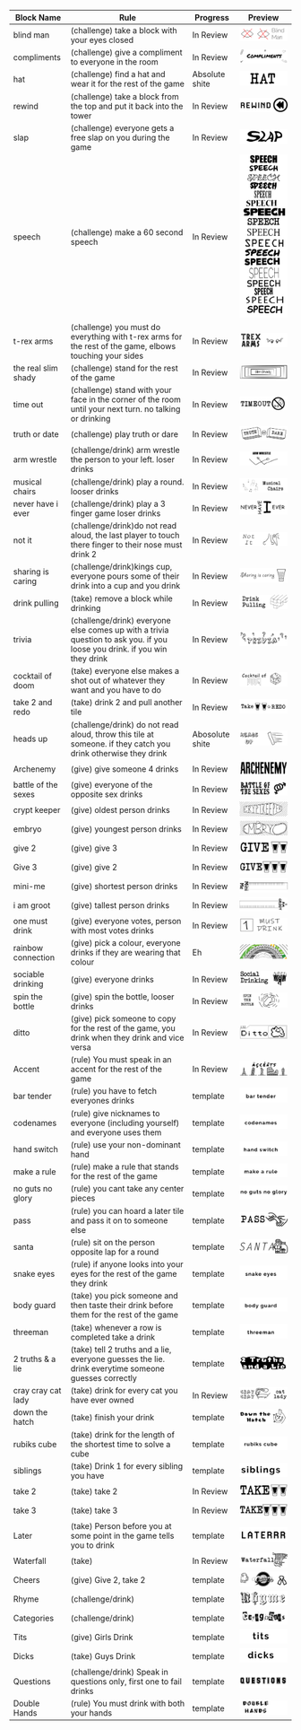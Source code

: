 | Block Name          | Rule                                                                                                                      | Progress        | Preview                                                               |
| ------------------- | ------------------------------------------------------------------------------------------------------------------------- | --------------- | --------------------------------------------------------------------- |
| blind man           | (challenge) take a block with your eyes closed                                                                            | In Review       | <img src="./export/blocks the second git.ai_Blind Man.svg">           |
| compliments         | (challenge)  give a compliment to everyone in the room                                                                    | In Review       | <img src="./export/blocks the second git.ai_Compliments.svg">         |
| hat                 | (challenge)  find a hat and wear it for the rest of the game                                                              | Absolute shite  | <img src="./export/blocks the second git.ai_Hat.svg">                 |
| rewind              | (challenge) take a block from the top and put it back into the tower                                                      | In Review       | <img src="./export/blocks the second git.ai_rewind.svg">              |
| slap                | (challenge) everyone gets a free slap on you during the game                                                              | In Review       | <img src="./export/blocks the second git.ai_SLAP.svg">                |
| speech              | (challenge) make a 60 second speech                                                                                       | In Review       | <img src="./export/blocks the second git.ai_speech.svg">              |
| t-rex arms          | (challenge) you must do everything with t-rex arms for the rest of the game, elbows touching your sides                   | In Review       | <img src="./export/blocks the second git.ai_TREX ARMS.svg">           |
| the real slim shady | (challenge) stand for the rest of the game                                                                                | In Review       | <img src="./export/blocks the second git.ai_Slim Shdy.svg">           |
| time out            | (challenge) stand with your face in the corner of the room until your next turn. no talking or drinking                   | In Review       | <img src="./export/blocks the second git.ai_Timeout.svg">             |
| truth or date       | (challenge) play truth or dare                                                                                            | In Review       | <img src="./export/blocks the second git.ai_Truth or Dare.svg">       |
| arm wrestle         | (challenge/drink) arm wrestle the person to your left. loser drinks                                                       | In Review       | <img src="./export/blocks the second git.ai_Arm Wrestle.svg">         |
| musical chairs      | (challenge/drink) play a round. looser drinks                                                                             | In Review       | <img src="./export/blocks the second git.ai_Musical Chairs.svg">      |
| never have i ever   | (challenge/drink) play a 3 finger game loser drinks                                                                       | In Review       | <img src="./export/blocks the second git.ai_Never have i ever.svg">   |
| not it              | (challenge/drink)do not read aloud, the last player to touch there finger to their nose must drink 2                      | In Review       | <img src="./export/blocks the second git.ai_Not it.svg">              |
| sharing is caring   | (challenge/drink)kings cup, everyone pours some of their drink into a cup and you drink                                   | In Review       | <img src="./export/blocks the second git.ai_Sharing is Caring.svg">   |
| drink pulling       | (take) remove a block while drinking                                                                                      | In Review       | <img src="./export/blocks the second git.ai_Drink Pulling.svg">       |
| trivia              | (challenge/drink) everyone else comes up with a trivia question to ask you. if you loose you drink. if you win they drink | In Review       | <img src="./export/blocks the second git.ai_Trivia.svg">              |
| cocktail of doom    | (take)  everyone else makes a shot out of whatever they want and you have to do                                           | In Review       | <img src="./export/blocks the second git.ai_Cocktail of Doom.svg">    |
| take 2 and redo     | (take)  drink 2 and pull another tile                                                                                     | In Review       | <img src="./export/blocks the second git.ai_Take 2 + Redo.svg">       |
| heads up            | (challenge/drink) do not read aloud, throw this tile at someone. if they catch you drink otherwise they drink             | Abosolute shite | <img src="./export/blocks the second git.ai_heads up.svg">            |
| Archenemy           | (give) give someone 4 drinks                                                                                              | In Review       | <img src="./export/blocks the second git.ai_Archenemy.svg">           |
| battle of the sexes | (give)  everyone of the opposite sex drinks                                                                               | In Review       | <img src="./export/blocks the second git.ai_Battle of the sexes.svg"> |
| crypt keeper        | (give) oldest person drinks                                                                                               | In Review       | <img src="./export/blocks the second git.ai_Cryptkeper.svg">          |
| embryo              | (give)  youngest person drinks                                                                                            | In Review       | <img src="./export/blocks the second git.ai_Embryo.svg">              |
| give 2              | (give)  give 3                                                                                                            | In Review       | <img src="./export/blocks the second git.ai_give 2.svg">              |
| Give 3              | (give)  give 2                                                                                                            | In Review       | <img src="./export/blocks the second git.ai_give 3.svg">              |
| mini-me             | (give)  shortest person drinks                                                                                            | In Review       | <img src="./export/blocks the second git.ai_Mini Me.svg">             |
| i am groot          | (give)  tallest person drinks                                                                                             | In Review       | <img src="./export/blocks the second git.ai_I AM GROOT.svg">          |
| one must drink      | (give)  everyone votes, person with most votes drinks                                                                     | In Review       | <img src="./export/blocks the second git.ai_One must drink.svg">      |
| rainbow connection  | (give) pick a colour, everyone drinks if they are wearing that colour                                                     | Eh              | <img src="./export/blocks the second git.ai_Rainbow connection.svg">  |
| sociable drinking   | (give)  everyone drinks                                                                                                   | In Review       | <img src="./export/blocks the second git.ai_Social Drinking.svg">     |
| spin the bottle     | (give)  spin the bottle, looser drinks                                                                                    | In Review       | <img src="./export/blocks the second git.ai_Spin the bottle.svg">     |
| ditto               | (give)  pick someone to copy for the rest of the game, you drink when they drink and vice versa                           | In Review       | <img src="./export/blocks the second git.ai_Ditto.svg">               |
| Accent              | (rule) You must speak in an accent for the rest of the game                                                               | In Review       | <img src="./export/blocks the second git.ai_Accents.svg">             |
| bar tender          | (rule) you have to fetch everyones drinks                                                                                 | template        | <img src="./export/blocks the second git.ai_bar tender-.svg">         |
| codenames           | (rule)  give  nicknames to everyone (including yourself) and everyone uses them                                           | template        | <img src="./export/blocks the second git.ai_codenames.svg">           |
| hand switch         | (rule)  use your non-dominant hand                                                                                        | template        | <img src="./export/blocks the second git.ai_hand switch-.svg">        |
| make a rule         | (rule)  make a rule that stands for the rest of the game                                                                  | template        | <img src="./export/blocks the second git.ai_make a rule-.svg">        |
| no guts no glory    | (rule)  you cant take any center pieces                                                                                   | template        | <img src="./export/blocks the second git.ai_no guts no glory-.svg">   |
| pass                | (rule)  you can hoard a later tile and pass it on to someone else                                                         | template        | <img src="./export/blocks the second git.ai_pass.svg">                |
| santa               | (rule) sit on the person opposite lap for a round                                                                         | template        | <img src="./export/blocks the second git.ai_santa.svg">               |
| snake eyes          | (rule) if anyone looks into your eyes for the rest of the game they drink                                                 | template        | <img src="./export/blocks the second git.ai_snake eyes-.svg">         |
| body guard          | (take) you pick someone and then taste their drink before them for the rest of the game                                   | template        | <img src="./export/blocks the second git.ai_body guard-.svg">         |
| threeman            | (take) whenever a row is completed take a drink                                                                           | template        | <img src="./export/blocks the second git.ai_threeman.svg">            |
| 2 truths & a lie    | (take) tell 2 truths and a lie, everyone guesses the lie. drink everytime someone guesses correctly                       | template        | <img src="./export/blocks the second git.ai_2 truths.svg">            |
| cray cray cat lady  | (take) drink for every cat you have ever owned                                                                            | In Review       | <img src="./export/blocks the second git.ai_cray cray cat lady-.svg"> |
| down the hatch      | (take) finish your drink                                                                                                  | template        | <img src="./export/blocks the second git.ai_down the hatch-.svg">     |
| rubiks cube         | (take) drink for the length of the shortest time to solve a cube                                                          | template        | <img src="./export/blocks the second git.ai_rubiks cube.svg">         |
| siblings            | (take) Drink 1 for every sibling you have                                                                                 | template        | <img src="./export/blocks the second git.ai_siblings.svg">            |
| take 2              | (take) take 2                                                                                                             | In Review       | <img src="./export/blocks the second git.ai_Take 2.svg">              |
| take 3              | (take) take 3                                                                                                             | In Review       | <img src="./export/blocks the second git.ai_Take 3.svg">              |
| Later               | (take)  Person before you at some point in the game tells you to drink                                                    | template        | <img src="./export/blocks the second git.ai_Later.svg">               |
| Waterfall           | (take)                                                                                                                    | In Review       | <img src="./export/blocks the second git.ai_waterfall.svg">           |
| Cheers              | (give) Give 2, take 2                                                                                                     | template        | <img src="./export/blocks the second git.ai_cheers.svg">              |
| Rhyme               | (challenge/drink)                                                                                                         | template        | <img src="./export/blocks the second git.ai_rhyme.svg">               |
| Categories          | (challenge/drink)                                                                                                         | template        | <img src="./export/blocks the second git.ai_categories.svg">          |
| Tits                | (give) Girls Drink                                                                                                        | template        | <img src="./export/blocks the second git.ai_tits.svg">                |
| Dicks               | (take) Guys Drink                                                                                                         | template        | <img src="./export/blocks the second git.ai_dicks.svg">               |
| Questions           | (challenge/drink) Speak in questions only, first one to fail drinks                                                       | template        | <img src="./export/blocks the second git.ai_Questions.svg">           |
| Double Hands        | (rule) You must drink with both your hands                                                                                | template        | <img src="./export/blocks the second git.ai_Double Hands.svg">        |
